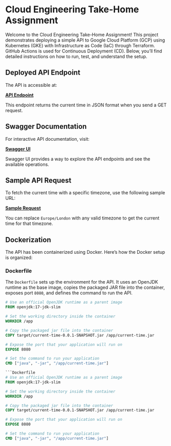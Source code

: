 # Cloud Engineering Take-Home Assignment

Welcome to the Cloud Engineering Take-Home Assignment! This project demonstrates deploying a simple API to Google Cloud Platform (GCP) using Kubernetes (GKE) with Infrastructure as Code (IaC) through Terraform. GitHub Actions is used for Continuous Deployment (CD). Below, you’ll find detailed instructions on how to run, test, and understand the setup.

## Deployed API Endpoint

The API is accessible at:

**[API Endpoint](http://34.38.144.95/)**

This endpoint returns the current time in JSON format when you send a GET request.

## Swagger Documentation

For interactive API documentation, visit:

**[Swagger UI](http://34.38.144.95/swagger-ui/index.html#/time-controller/getCurrentTime)**

Swagger UI provides a way to explore the API endpoints and see the available operations.

## Sample API Request

To fetch the current time with a specific timezone, use the following sample URL:

**[Sample Request](http://34.38.144.95/api/v1/time?timezone=Europe/London)**

You can replace `Europe/London` with any valid timezone to get the current time for that timezone.

## Dockerization

The API has been containerized using Docker. Here’s how the Docker setup is organized:

### Dockerfile

The `Dockerfile` sets up the environment for the API. It uses an OpenJDK runtime as the base image, copies the packaged JAR file into the container, exposes port `8080`, and defines the command to run the API.

```Dockerfile
# Use an official OpenJDK runtime as a parent image
FROM openjdk:17-jdk-slim

# Set the working directory inside the container
WORKDIR /app

# Copy the packaged jar file into the container
COPY target/current-time-0.0.1-SNAPSHOT.jar /app/current-time.jar

# Expose the port that your application will run on
EXPOSE 8080

# Set the command to run your application
CMD ["java", "-jar", "/app/current-time.jar"]

```Dockerfile
# Use an official OpenJDK runtime as a parent image
FROM openjdk:17-jdk-slim

# Set the working directory inside the container
WORKDIR /app

# Copy the packaged jar file into the container
COPY target/current-time-0.0.1-SNAPSHOT.jar /app/current-time.jar

# Expose the port that your application will run on
EXPOSE 8080

# Set the command to run your application
CMD ["java", "-jar", "/app/current-time.jar"]


